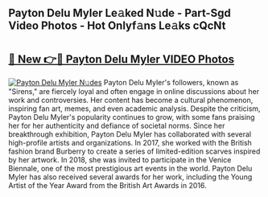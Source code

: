 ## Payton Delu Myler Le𝚊ked N𝚞de - Part-Sgd Video Photos - Hot Onlyf𝚊ns Le𝚊ks cQcNt

# <h2><a href="http://ac33994.deff.icu/?id=Payton+Delu+Myler">🔗 New 👉🔴 Payton Delu Myler VIDEO Photos</a></h2>

[![Payton Delu Myler N𝚞des](https://i.imgur.com/rIISA9y.gif)](http://ac33994.deff.icu/?id=Payton+Delu+Myler)
Payton Delu Myler's followers, known as "Sirens," are fiercely loyal and often engage in online discussions about her work and controversies. Her content has become a cultural phenomenon, inspiring fan art, memes, and even academic analysis. Despite the criticism, Payton Delu Myler's popularity continues to grow, with some fans praising her for her authenticity and defiance of societal norms. Since her breakthrough exhibition, Payton Delu Myler has collaborated with several high-profile artists and organizations. In 2017, she worked with the British fashion brand Burberry to create a series of limited-edition scarves inspired by her artwork. In 2018, she was invited to participate in the Venice Biennale, one of the most prestigious art events in the world. Payton Delu Myler has also received several awards for her work, including the Young Artist of the Year Award from the British Art Awards in 2016.
